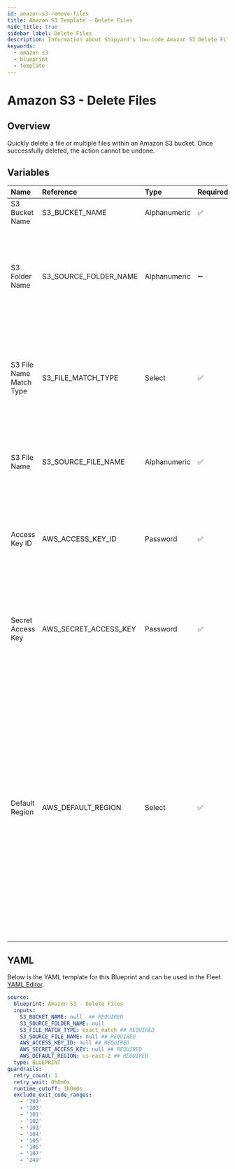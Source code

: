 ```yaml
---
id: amazon-s3-remove-files
title: Amazon S3 Template - Delete Files
hide_title: true
sidebar_label: Delete Files
description: Information about Shipyard's low-code Amazon S3 Delete Files blueprint. Quickly remove files within an S3 bucket. Once the action is completed, it cannot be undone.
keywords:
  - amazon s3
  - blueprint
  - template
---
```


# Amazon S3 - Delete Files

## Overview

Quickly delete a file or multiple files within an Amazon S3 bucket. Once successfully deleted, the action cannot be undone.



## Variables

| Name | Reference | Type | Required | Default | Options | Description             |
|:-----|:----------|:-----|:---------|:--------|:--------|:------------------------|
| S3 Bucket Name | S3_BUCKET_NAME | Alphanumeric | :white_check_mark: | - | - | The target S3 bucket the target file is in |
| S3 Folder Name | S3_SOURCE_FOLDER_NAME | Alphanumeric | :heavy_minus_sign: | - | - | Name of the folder within the bucket where the source file is located. If left blank, the file will be scanned for in the root directory |
| S3 File Name Match Type | S3_FILE_MATCH_TYPE | Select | :white_check_mark: | `exact_match` | Exact Match: `exact_match`<br></br><br></br>Regex Match: `regex_match`<br></br><br></br> | Determines if the text in "Local File Name" will look for one file with exact match, or multiple files using regex. |
| S3 File Name | S3_SOURCE_FILE_NAME | Alphanumeric | :white_check_mark: | - | - | The name of the file desired to delete. If regex match is selected, then it is the pattern to match files |
| Access Key ID | AWS_ACCESS_KEY_ID | Password | :white_check_mark: | - | - | The access key ID for programmatic IAM user used to download the file. See Authorization documentation for more information. |
| Secret Access Key | AWS_SECRET_ACCESS_KEY | Password | :white_check_mark: | - | - | The secret access key for programmatic IAM user used to download the file. See Authorization documentation for more information. |
| Default Region | AWS_DEFAULT_REGION | Select | :white_check_mark: | `us-east-2` | `us-east-2`,`us-east-1`,`us-west-1`,`us-west-2`,`af-south-1`,`ap-east-1`,`ap-south-1`,`ap-northeast-3`,`ap-northeast-2`,`ap-northeast-1`,`ap-southeast-1`,`ap-southeast-2`,`ca-central-1`,`cn-north-1`,`cn-northwest-1`,`eu-central-1`,`eu-west-1`,`eu-west-2`,`eu-west-3`,`eu-south-1`,`eu-north-1`,`sa-east-1`,`me-south-1`, | The AWS region for the S3 bucket and IAM user. |




## YAML

Below is the YAML template for this Blueprint and can be used in the
Fleet [YAML Editor](../../reference/fleets/yaml-editor.md).

```yaml
source:
  blueprint: Amazon S3 - Delete Files
  inputs:
    S3_BUCKET_NAME: null  ## REQUIRED
    S3_SOURCE_FOLDER_NAME: null
    S3_FILE_MATCH_TYPE: exact_match ## REQUIRED
    S3_SOURCE_FILE_NAME: null ## REQUIRED
    AWS_ACCESS_KEY_ID: null ## REQUIRED
    AWS_SECRET_ACCESS_KEY: null ## REQUIRED
    AWS_DEFAULT_REGION: us-east-2 ## REQUIRED
  type: BLUEPRINT
guardrails:
  retry_count: 1
  retry_wait: 0h0m0s
  runtime_cutoff: 1h0m0s
  exclude_exit_code_ranges:
    - '202'
    - '203'
    - '101'
    - '102'
    - '103'
    - '104'
    - '105'
    - '106'
    - '107'
    - '249'
 ```


